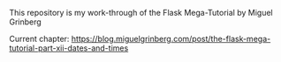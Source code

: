 This repository is my work-through of the Flask Mega-Tutorial by Miguel Grinberg

Current chapter: https://blog.miguelgrinberg.com/post/the-flask-mega-tutorial-part-xii-dates-and-times